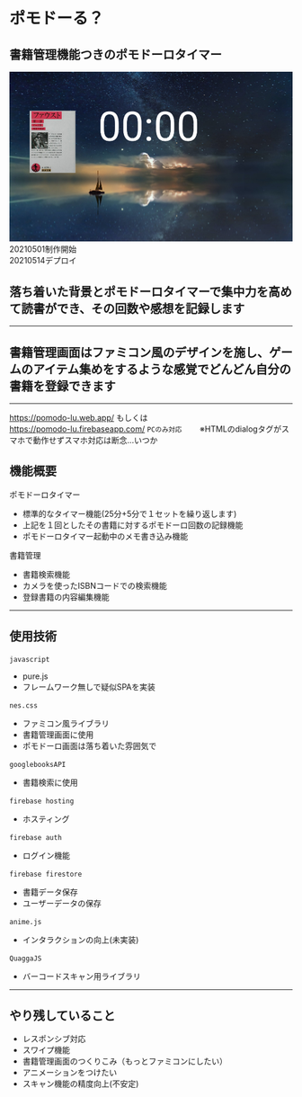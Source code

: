 # ポモドーる？  
## 書籍管理機能つきのポモドーロタイマー
![](./documents/Group1.jpg)
20210501制作開始   
20210514デプロイ
## 落ち着いた背景とポモドーロタイマーで集中力を高めて読書ができ、その回数や感想を記録します
***
## 書籍管理画面はファミコン風のデザインを施し、ゲームのアイテム集めをするような感覚でどんどん自分の書籍を登録できます
***
https://pomodo-lu.web.app/  もしくは  
https://pomodo-lu.firebaseapp.com/
`PCのみ対応`　　
※HTMLのdialogタグがスマホで動作せずスマホ対応は断念...いつか
## 機能概要
ポモドーロタイマー
- 標準的なタイマー機能(25分+5分で１セットを繰り返します)
- 上記を１回としたその書籍に対するポモドーロ回数の記録機能
- ポモドーロタイマー起動中のメモ書き込み機能

書籍管理
- 書籍検索機能
- カメラを使ったISBNコードでの検索機能
- 登録書籍の内容編集機能
***
## 使用技術
`javascript`
- pure.js
- フレームワーク無しで疑似SPAを実装  

`nes.css`
- ファミコン風ライブラリ
- 書籍管理画面に使用
- ポモドーロ画面は落ち着いた雰囲気で

`googlebooksAPI`
- 書籍検索に使用

`firebase hosting`
- ホスティング

`firebase auth`
- ログイン機能

`firebase firestore`
- 書籍データ保存
- ユーザーデータの保存

`anime.js`
- インタラクションの向上(未実装)

`QuaggaJS`
- バーコードスキャン用ライブラリ
***

## やり残していること
- レスポンシブ対応
- スワイプ機能
- 書籍管理画面のつくりこみ（もっとファミコンにしたい）
- アニメーションをつけたい
- スキャン機能の精度向上(不安定)